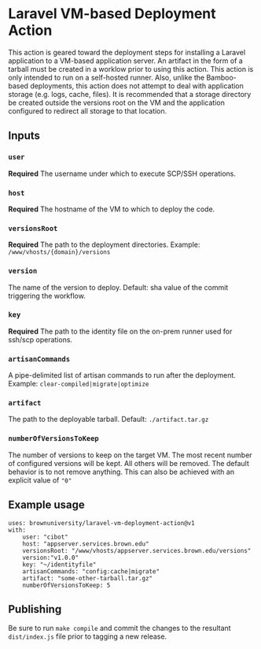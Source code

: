 # Laravel VM-based Deployment Action

This action is geared toward the deployment steps for installing a Laravel application to a 
VM-based application server.  An artifact in the form of a tarball must be created in a worklow
prior to using this action.  This action is only intended to run on a self-hosted runner.
Also, unlike the Bamboo-based deployments, this action does not attempt to deal with application 
storage (e.g. logs, cache, files).  It is recommended that a storage directory be created outside 
the versions root on the VM and the application configured to redirect all storage to that location.

## Inputs

### `user`

**Required** The username under which to execute SCP/SSH operations.

### `host`

**Required** The hostname of the VM to which to deploy the code.

### `versionsRoot`

**Required** The path to the deployment directories.  Example: `/www/vhosts/{domain}/versions`

### `version`

The name of the version to deploy.  Default: sha value of the commit triggering the workflow.

### `key`

**Required** The path to the identity file on the on-prem runner used for ssh/scp operations.

### `artisanCommands`

A pipe-delimited list of artisan commands to run after the deployment.  Example: `clear-compiled|migrate|optimize`

### `artifact`

The path to the deployable tarball.  Default: `./artifact.tar.gz`

### `numberOfVersionsToKeep`

The number of versions to keep on the target VM.  The most recent number of configured versions will be kept.
All others will be removed.  The default behavior is to not remove anything.  This can also be achieved with 
an explicit value of `"0"`

## Example usage

```
uses: brownuniversity/laravel-vm-deployment-action@v1
with:
    user: "cibot"
    host: "appserver.services.brown.edu"
    versionsRoot: "/www/vhosts/appserver.services.brown.edu/versions"
    version:"v1.0.0"
    key: "~/identityfile"
    artisanCommands: "config:cache|migrate"
    artifact: "some-other-tarball.tar.gz"
    numberOfVersionsToKeep: 5
```

## Publishing

Be sure to run `make compile` and commit the changes to the resultant `dist/index.js` file prior to tagging a new release.
